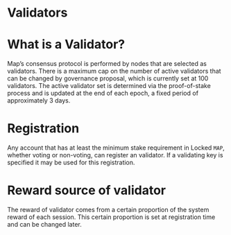 # Validators

# What is a Validator?

Map’s consensus protocol is performed by nodes that are selected as validators. There is a maximum cap on the number of active validators that can be changed by governance proposal, which is currently set at 100 validators. The active validator set is determined via the proof-of-stake process and is updated at the end of each epoch, a fixed period of approximately 3 days.

# Registration

Any account that has at least the minimum stake requirement in Locked `MAP`, whether voting or non-voting, can register an validator. If a validating key is specified it may be used for this registration.

# Reward source of validator

The reward of validator comes from a certain proportion of the system reward of each session. This certain proportion is set at registration time and can be changed later.
